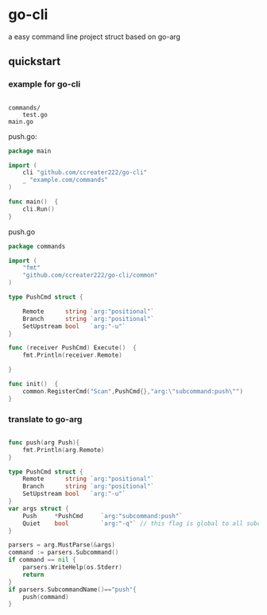 # go-cli
a easy command line project struct based on go-arg

## quickstart

### example for go-cli

```

commands/
    test.go
main.go

```
push.go:

```go
package main

import (
	cli "github.com/ccreater222/go-cli"
	_ "example.com/commands"
)

func main()  {
	cli.Run()
}

```


push.go

```go
package commands

import (
	"fmt"
	"github.com/ccreater222/go-cli/common"
)

type PushCmd struct {

	Remote      string `arg:"positional"`
	Branch      string `arg:"positional"`
	SetUpstream bool   `arg:"-u"`
}

func (receiver PushCmd) Execute()  {
	fmt.Println(receiver.Remote)

}

func init()  {
	common.RegisterCmd("Scan",PushCmd{},"arg:\"subcommand:push\"")
}
```

### translate to go-arg

```go

func push(arg Push){
    fmt.Println(arg.Remote)
}

type PushCmd struct {
	Remote      string `arg:"positional"`
	Branch      string `arg:"positional"`
	SetUpstream bool   `arg:"-u"`
}
var args struct {
	Push     *PushCmd     `arg:"subcommand:push"`
	Quiet    bool         `arg:"-q"` // this flag is global to all subcommands
}

parsers = arg.MustParse(&args)
command := parsers.Subcommand()
if command == nil {
    parsers.WriteHelp(os.Stderr)
    return
}
if parsers.SubcommandName()=="push"{
    push(command)
}
```
